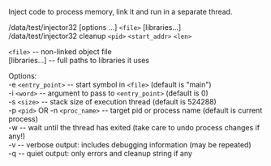 Inject code to process memory, link it and run in a separate thread.

/data/test/injector32 [options ...] `<file>` [libraries...]<br>
/data/test/injector32 cleanup `<pid>` `<start_addr>` `<len>`

`<file>` -- non-linked object file<br>
[libraries...] -- full paths to libraries it uses

Options:<br>
-e `<entry_point>` -- start symbol in `<file>` (default is "main")<br>
-i `<word>` -- argument to pass to `<entry_point>` (default is 0)<br>
-s `<size>` -- stack size of execution thread (default is 524288)<br>
-p `<pid>` OR -n `<proc_name>` -- target pid or process name (default is current process)<br>
-w -- wait until the thread has exited (take care to undo process changes if any!)<br>
-v -- verbose output: includes debugging information (may be repeated)<br>
-q -- quiet output: only errors and cleanup string if any


